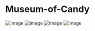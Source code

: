 # Museum-of-Candy

![image](https://github.com/ijanhv/Museum-of-Candy/assets/90978757/1a1c0353-24c5-42cf-886a-468759703fd2)
![image](https://github.com/ijanhv/Museum-of-Candy/assets/90978757/cdd2e95e-808f-47f8-afe9-bde4c906763f)
![image](https://github.com/ijanhv/Museum-of-Candy/assets/90978757/155c679a-1aba-4822-92f5-497afc726043)
![image](https://github.com/ijanhv/Museum-of-Candy/assets/90978757/2cdd4f06-4d7e-4eeb-bad2-8fa099fdae95)
